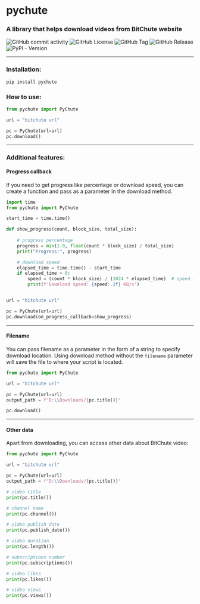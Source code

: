 # pychute


### A library that helps download videos from BitChute website
![GitHub commit activity](https://img.shields.io/github/commit-activity/t/paichiwo/pychute)
![GitHub License](https://img.shields.io/github/license/paichiwo/pychute)
![GitHub Tag](https://img.shields.io/github/v/tag/paichiwo/pychute)
![GitHub Release](https://img.shields.io/github/v/release/paichiwo/pychute)
![PyPI - Version](https://img.shields.io/pypi/v/pychute)

---

### Installation:
`pip install pychute`

### How to use:
```python
from pychute import PyChute

url = "bitchute url"

pc = PyChute(url=url)
pc.download()
```
---

### Additional features:

#### Progress callback
If you need to get progress like percentage or download speed, you can create a function 
and pass as a parameter in the download method.

```python
import time
from pychute import PyChute

start_time = time.time()

def show_progress(count, block_size, total_size):
    
    # progress percentage
    progress = min(1.0, float(count * block_size) / total_size)
    print("Progress:", progress)

    # download speed
    elapsed_time = time.time() - start_time
    if elapsed_time > 0:
        speed = (count * block_size) / (1024 * elapsed_time)  # speed in KB/s
        print(f'Download speed: {speed:.2f} KB/s')


url = "bitchute url"

pc = PyChute(url=url)
pc.download(on_progress_callback=show_progress)
```
___

#### Filename
You can pass filename as a parameter in the form of a string to specify download location.
Using download method without the `filename` parameter will save the file to where your script is located.

```python
from pychute import PyChute

url = "bitchute url"

pc = PyChute(url=url)
output_path = f"D:\\Downloads/{pc.title()}"

pc.download()
```

---

#### Other data
Apart from downloading, you can access other data about BitChute video:

```python
from pychute import PyChute

url = "bitchute url"

pc = PyChute(url=url)
output_path = f"D:\\Downloads/{pc.title()}"

# video title
print(pc.title())

# channel name
print(pc.channel())

# video publish date
print(pc.publish_date())

# video duration
print(pc.length())

# subscriptions number
print(pc.subscriptions())

# video likes
print(pc.likes())

# video views
print(pc.views())
```
